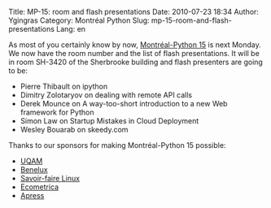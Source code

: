 Title: MP-15: room and flash presentations
Date: 2010-07-23 18:34
Author: Ygingras
Category: Montréal Python
Slug: mp-15-room-and-flash-presentations
Lang: en

<!--:en-->

As most of you certainly know by now, [Montréal-Python 15][] is next
Monday. We now have the room number and the list of flash presentations.
It will be in room SH-3420 of the Sherbrooke building and flash
presenters are going to be:

-   Pierre Thibault on ipython
-   Dimitry Zolotaryov on dealing with remote API calls
-   Derek Mounce on A way-too-short introduction to a new Web framework
    for Python
-   Simon Law on Startup Mistakes in Cloud Deployment
-   Wesley Bouarab on skeedy.com

Thanks to our sponsors for making Montréal-Python 15 possible:

-   [UQAM][]
-   [Benelux][]
-   [Savoir-faire Linux][]
-   [Ecometrica][]
-   [Apress][]

  [Montréal-Python 15]: http://montrealpython.org/2010/06/mp-15/
  [UQAM]: http://uqam.ca
  [Benelux]: http://www.brasseriebenelux.com/
  [Savoir-faire Linux]: http://savoirfairelinux.com
  [Ecometrica]: http://ecometrica.ca
  [Apress]: http://apress.com/
